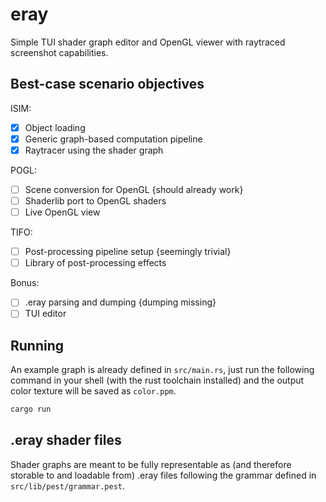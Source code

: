 # eray

Simple TUI shader graph editor and OpenGL viewer with raytraced screenshot
capabilities.

## Best-case scenario objectives

ISIM:
- [x] Object loading
- [x] Generic graph-based computation pipeline
- [x] Raytracer using the shader graph

POGL:
- [ ] Scene conversion for OpenGL {should already work}
- [ ] Shaderlib port to OpenGL shaders
- [ ] Live OpenGL view

TIFO:
- [ ] Post-processing pipeline setup {seemingly trivial}
- [ ] Library of post-processing effects

Bonus:
- [ ] .eray parsing and dumping {dumping missing}
- [ ] TUI editor

## Running

An example graph is already defined in `src/main.rs`, just run the following
command in your shell (with the rust toolchain installed) and the output color
texture will be saved as `color.ppm`.

```sh
cargo run
```

## .eray shader files

Shader graphs are meant to be fully representable as (and therefore storable to
and loadable from) .eray files following the grammar defined in
`src/lib/pest/grammar.pest`.
